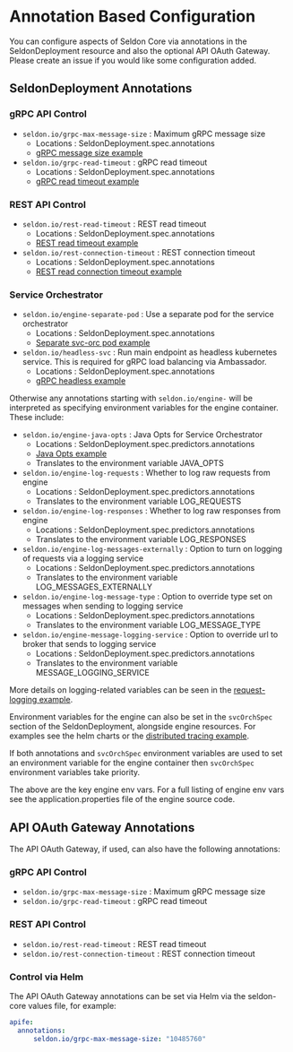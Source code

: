 # Annotation Based Configuration

You can configure aspects of Seldon Core via annotations in the SeldonDeployment resource and also the optional API OAuth Gateway. Please create an issue if you would like some configuration added.

## SeldonDeployment Annotations

### gRPC API Control

 * ```seldon.io/grpc-max-message-size``` : Maximum gRPC message size
   * Locations : SeldonDeployment.spec.annotations
   * [gRPC message size example](model_rest_grpc_settings.md)
 * ```seldon.io/grpc-read-timeout``` : gRPC read timeout
   * Locations : SeldonDeployment.spec.annotations
   * [gRPC read timeout example](model_rest_grpc_settings.md)


### REST API Control

 * ```seldon.io/rest-read-timeout``` : REST read timeout
   * Locations : SeldonDeployment.spec.annotations
   * [REST read timeout example](model_rest_grpc_settings.md)
 * ```seldon.io/rest-connection-timeout``` : REST connection timeout
   * Locations : SeldonDeployment.spec.annotations
   * [REST read connection timeout example](model_rest_grpc_settings.md)

### Service Orchestrator

  * ```seldon.io/engine-separate-pod``` : Use a separate pod for the service orchestrator
    * Locations : SeldonDeployment.spec.annotations
    * [Separate svc-orc pod example](model_svcorch_sep.md)
  * ```seldon.io/headless-svc``` : Run main endpoint as headless kubernetes service. This is required for gRPC load balancing via Ambassador.
    * Locations : SeldonDeployment.spec.annotations
    * [gRPC headless example](grpc_load_balancing_ambassador.md)

Otherwise any annotations starting with `seldon.io/engine-` will be interpreted as specifying environment variables for the engine container. These include:

  * ```seldon.io/engine-java-opts``` : Java Opts for Service Orchestrator
    * Locations : SeldonDeployment.spec.predictors.annotations
    * [Java Opts example](model_engine_java_opts.md)
    * Translates to the environment variable JAVA_OPTS
  * ```seldon.io/engine-log-requests``` : Whether to log raw requests from engine
    * Locations : SeldonDeployment.spec.predictors.annotations
    * Translates to the environment variable LOG_REQUESTS
  * ```seldon.io/engine-log-responses``` : Whether to log raw responses from engine
    * Locations : SeldonDeployment.spec.predictors.annotations
    * Translates to the environment variable LOG_RESPONSES
  * ```seldon.io/engine-log-messages-externally``` : Option to turn on logging of requests via a logging service
    * Locations : SeldonDeployment.spec.predictors.annotations
    * Translates to the environment variable LOG_MESSAGES_EXTERNALLY
  * ```seldon.io/engine-log-message-type``` : Option to override type set on messages when sending to logging service
    * Locations : SeldonDeployment.spec.predictors.annotations
    * Translates to the environment variable LOG_MESSAGE_TYPE
  * ```seldon.io/engine-message-logging-service``` : Option to override url to broker that sends to logging service
    * Locations : SeldonDeployment.spec.predictors.annotations
    * Translates to the environment variable MESSAGE_LOGGING_SERVICE

More details on logging-related variables can be seen in the [request-logging example](https://github.com/SeldonIO/seldon-core/tree/master/examples/centralised-logging/README.md).

Environment variables for the engine can also be set in the `svcOrchSpec` section of the SeldonDeployment, alongside engine resources. For examples see the helm charts or the [distributed tracing example](./distributed-tracing.md).

If both annotations and `svcOrchSpec` environment variables are used to set an environment variable for the engine container then `svcOrchSpec` environment variables take priority.

The above are the key engine env vars. For a full listing of engine env vars see the application.properties file of the engine source code.

## API OAuth Gateway Annotations
The API OAuth Gateway, if used, can also have the following annotations:

### gRPC API Control

 * ```seldon.io/grpc-max-message-size``` : Maximum gRPC message size
 * ```seldon.io/grpc-read-timeout``` : gRPC read timeout


### REST API Control

 * ```seldon.io/rest-read-timeout``` : REST read timeout
 * ```seldon.io/rest-connection-timeout``` : REST connection timeout


### Control via Helm
The API OAuth Gateway annotations can be set via Helm via the seldon-core values file, for example:

```yaml
apife:
  annotations:
      seldon.io/grpc-max-message-size: "10485760"
```

